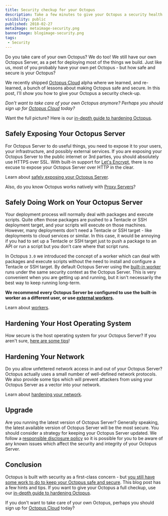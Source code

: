 ```yaml
---
title: Security checkup for your Octopus
description: Take a few minutes to give your Octopus a security health check. We've recently shipped Octopus Cloud alpha which means we took time to look at how to keep a healthy and secure Octopus. You can too!
visibility: public
published: 2018-02-27
metaImage: metaimage-security.png
bannerImage: blogimage-security.png
tags:
 - Security
---
```


Do you take care of your own Octopus? We do too! We still have our own Octopus Server, as a pet for deploying most of the things we build. Just like us, most of you probably have your own pet Octopus - but how safe and secure is your Octopus?

We recently shipped [Octopus Cloud](https://octopus.com/cloud) alpha where we learned, and re-learned, a bunch of lessons about making Octopus safe and secure.  In this post, I'll show you how to give your Octopus a security check-up.

_Don't want to take care of your own Octopus anymore? Perhaps you should sign up for [Octopus Cloud](https://octopus.com/cloud) today?_

Want the full picture? Here is our [in-depth guide to hardening Octopus](https://octopus.com/docs/administration/security/hardening-octopus).

## Safely Exposing Your Octopus Server

For Octopus Server to do useful things, you need to expose it to your users, your infrastructure, and possibly external services. If you are exposing your Octopus Server to the public internet or 3rd parties, you should absolutely use HTTPS over SSL. With built-in support for [Let's Encrypt](https://octopus.com/docs/administration/security/exposing-octopus/lets-encrypt-integration), there is no excuse to expose your Octopus Server over HTTP in the clear.

Learn about [safely exposing your Octopus Server](https://octopus.com/docs/administration/security/exposing-octopus).

Also, do you know Octopus works natively with [Proxy Servers](https://octopus.com/docs/infrastructure/windows-targets/proxy-support)?

## Safely Doing Work on Your Octopus Server

Your deployment process will normally deal with packages and execute scripts. Quite often those packages are pushed to a Tentacle or SSH deployment target, and your scripts will execute on those machines. However, many deployments don't need a Tentacle or SSH target - like deployments to cloud services or similar. In this case, it would be annoying if you had to set up a Tentacle or SSH target just to push a package to an API or run a script but you don't care where that script runs.

In Octopus `3.0` we introduced the concept of a worker which can deal with packages and execute scripts without the need to install and configure a Tentacle or SSH target. By default Octopus Server using the [built-in worker](https://octopus.com/docs/administration/workers/built-in-worker) runs under the same security context as the Octopus Server. This is very convenient when you are getting up and running, but it isn't necessarily the best way to keep running long-term.

**We recommend every Octopus Server be configured to use the built-in worker as a different user, or use [external workers](https://octopus.com/docs/administration/workers/external-workers).**

Learn about [workers](https://octopus.com/docs/administration/workers).

## Hardening Your Host Operating System

How secure is the host operating system for your Octopus Server? If you aren't sure, [here are some tips](https://octopus.com/docs/administration/security/hardening-octopus#harden-your-host-operating-system)!

## Hardening Your Network

Do you allow unfettered network access in and out of your Octopus Server? Octopus actually uses a small number of well-defined network protocols. We also provide some tips which will prevent attackers from using your Octopus Server as a vector into your network.

Learn about [hardening your network](https://octopus.com/docs/administration/security/hardening-octopus#harden-your-network).

## Upgrade

Are you running the latest version of Octopus Server? Generally speaking, the latest available version of Octopus Server will be the most secure. You should consider a strategy for keeping your Octopus Server updated. We follow a [responsible disclosure policy](https://octopus.com/docs/administration/security#disclosure-policy) so it is possible for you to be aware of any known issues which affect the security and integrity of your Octopus Server.

## Conclusion

Octopus is built with security as a first-class concern - but [you still have some work to do to keep your Octopus safe and secure](https://octopus.com/docs/administration/security/hardening-octopus). This blog post has a few hints and tips. If you want to give your Octopus a full checkup, use our [in-depth guide to hardening Octopus](https://octopus.com/docs/administration/security/hardening-octopus).

If you don't want to take care of your own Octopus, perhaps you should sign up for [Octopus Cloud](https://octopus.com/cloud) today?
